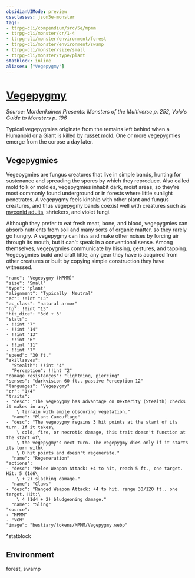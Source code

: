 ```yaml
---
obsidianUIMode: preview
cssclasses: json5e-monster
tags:
- ttrpg-cli/compendium/src/5e/mpmm
- ttrpg-cli/monster/cr/1-4
- ttrpg-cli/monster/environment/forest
- ttrpg-cli/monster/environment/swamp
- ttrpg-cli/monster/size/small
- ttrpg-cli/monster/type/plant
statblock: inline
aliases: ["Vegepygmy"]
---
```

# [Vegepygmy](3-Compendium\CLI\bestiary\plant/vegepygmy-mpmm.md)
*Source: Mordenkainen Presents: Monsters of the Multiverse p. 252, Volo's Guide to Monsters p. 196*  

Typical vegepygmies originate from the remains left behind when a Humanoid or a Giant is killed by [russet mold](russet-mold-vgm.md). One or more vegepygmies emerge from the corpse a day later.

## Vegepygmies

Vegepygmies are fungus creatures that live in simple bands, hunting for sustenance and spreading the spores by which they reproduce. Also called mold folk or moldies, vegepygmies inhabit dark, moist areas, so they're most commonly found underground or in forests where little sunlight penetrates. A vegepygmy feels kinship with other plant and fungus creatures, and thus vegepygmy bands coexist well with creatures such as [myconid adults](myconid-adult.md), shriekers, and violet fungi.

Although they prefer to eat fresh meat, bone, and blood, vegepygmies can absorb nutrients from soil and many sorts of organic matter, so they rarely go hungry. A vegepygmy can hiss and make other noises by forcing air through its mouth, but it can't speak in a conventional sense. Among themselves, vegepygmies communicate by hissing, gestures, and tapping. Vegepygmies build and craft little; any gear they have is acquired from other creatures or built by copying simple construction they have witnessed.

```statblock
"name": "Vegepygmy (MPMM)"
"size": "Small"
"type": "plant"
"alignment": "Typically  Neutral"
"ac": !!int "13"
"ac_class": "natural armor"
"hp": !!int "13"
"hit_dice": "3d6 + 3"
"stats":
- !!int "7"
- !!int "14"
- !!int "13"
- !!int "6"
- !!int "11"
- !!int "7"
"speed": "30 ft."
"skillsaves":
  "Stealth": !!int "4"
  "Perception": !!int "2"
"damage_resistances": "lightning, piercing"
"senses": "darkvision 60 ft., passive Perception 12"
"languages": "Vegepygmy"
"cr": "1/4"
"traits":
- "desc": "The vegepygmy has advantage on Dexterity (Stealth) checks it makes in any\
    \ terrain with ample obscuring vegetation."
  "name": "Plant Camouflage"
- "desc": "The vegepygmy regains 3 hit points at the start of its turn. If it takes\
    \ cold, fire, or necrotic damage, this trait doesn't function at the start of\
    \ the vegepygmy's next turn. The vegepygmy dies only if it starts its turn with\
    \ 0 hit points and doesn't regenerate."
  "name": "Regeneration"
"actions":
- "desc": "Melee Weapon Attack: +4 to hit, reach 5 ft., one target. Hit: 5 (1d6\
    \ + 2) slashing damage."
  "name": "Claws"
- "desc": "Ranged Weapon Attack: +4 to hit, range 30/120 ft., one target. Hit:\
    \ 4 (1d4 + 2) bludgeoning damage."
  "name": "Sling"
"source":
- "MPMM"
- "VGM"
"image": "bestiary/tokens/MPMM/Vegepygmy.webp"
```
^statblock

## Environment

forest, swamp